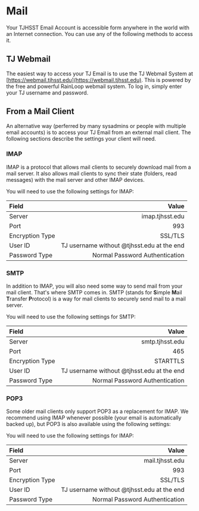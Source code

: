 # Mail

Your TJHSST Email Account is accessible form anywhere in the world with an Internet connection. You can use any of the following methods to access it.

## TJ Webmail

The easiest way to access your TJ Email is to use the TJ Webmail System at [https://webmail.tjhsst.edu](https://webmail.tjhsst.edu). This is powered by the free and powerful RainLoop webmail system. To log in, simply enter your TJ username and password.

## From a Mail Client

An alternative way \(perferred by many sysadmins or people with multiple email accounts\) is to access your TJ Email from an external mail client. The following sections describe the settings your client will need.

### IMAP

IMAP is a protocol that allows mail clients to securely download mail from a mail server. It also allows mail clients to sync their state \(folders, read messages\) with the mail server and other IMAP devices.

You will need to use the following settings for IMAP:

| Field | Value |
| :--- | ---: |
| Server | imap.tjhsst.edu |
| Port | 993 |
| Encryption Type | SSL/TLS |
| User ID | TJ username without @tjhsst.edu at the end |
| Password Type | Normal Password Authentication |

### SMTP

In addition to IMAP, you will also need some way to send mail from your mail client. That's where SMTP comes in. SMTP \(stands for **S**imple **M**ail **T**ransfer **P**rotocol\) is a way for mail clients to securely send mail to a mail server.

You will need to use the following settings for SMTP:

| Field | Value |
| :--- | ---: |
| Server | smtp.tjhsst.edu |
| Port | 465 |
| Encryption Type | STARTTLS |
| User ID | TJ username without @tjhsst.edu at the end |
| Password Type | Normal Password Authentication |

### POP3

Some older mail clients only support POP3 as a replacement for IMAP. We recommend using IMAP whenever possible \(your email is automatically backed up\), but POP3 is also available using the following settings:

You will need to use the following settings for IMAP:

| Field | Value |
| :--- | ---: |
| Server | mail.tjhsst.edu |
| Port | 993 |
| Encryption Type | SSL/TLS |
| User ID | TJ username without @tjhsst.edu at the end |
| Password Type | Normal Password Authentication |

